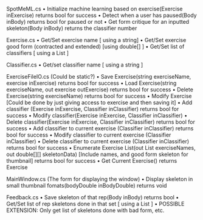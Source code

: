 SpotMeML.cs
•	Initialize machine learning based on exercise(Exercise inExercise)
returns bool for success
•	Detect when a user has paused(Body inBody)
returns bool for paused or not
•	Get form critique for an inputted skeleton(Body inBody)
returns the classifier number

Exercise.cs
•	Get/Set exercise name [ using a string]
•	Get/Set exercise good form (contracted and extended) [using double[] ]
•	Get/Set list of classifiers [ using a List<Classifier> ]

Classifier.cs
•	Get/set classifier name [ using a string ]

ExerciseFileIO.cs (Could be static?)
•	Save Exercise(string exerciseName, exercise inExercise)
returns bool for success
•	Load Exercise(string exerciseName, out exercise outExercise)
returns bool for success
•	Delete Exercise(string exerciseName)
returns bool for success
•	Modify Exercise [Could be done by just giving access to exercise and then saving it]
•	Add classifier (Exercise inExercise, Classifier inClassifier)
returns bool for success
•	Modify classifier(Exercise inExercise, Classifier inClassifier)
•	Delete classifier(Exercise inExercise, Classifier inClassifier)
returns bool for success
•	Add classifier to current exercise (Classifier inClassifier)
returns bool for success
•	Modify classifier to current exercise (Classifier inClassifier) 
•	Delete classifier to current exercise (Classifier inClassifier)
returns bool for success
•	Enumerate Exercise List(out List<string> exerciseNames, out double[][] skeletonData) [Include names, and good form skeleton for thumbnail]
returns bool for success
•	Get Current Exercise() 
returns Exercise

MainWindow.cs (The form for displaying the window)
•	Display skeleton in small thumbnail fomats(bodyDouble inBodyDouble)
returns void

Feedback.cs
•	Save skeleton of that rep(Body inBody)
returns bool
•	Get/Set list of rep skeletons done in that set [ using a List<Body> ]
•	POSSIBLE EXTENSION: Only get list of skeletons done with bad form, etc.
